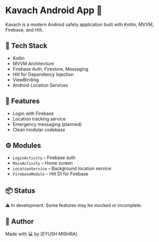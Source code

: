# Kavach Android App 🚨

Kavach is a modern Android safety application built with Kotlin, MVVM, Firebase, and Hilt.

## 🔧 Tech Stack
- Kotlin
- MVVM Architecture
- Firebase Auth, Firestore, Messaging
- Hilt for Dependency Injection
- ViewBinding
- Android Location Services

## 🔐 Features
- Login with Firebase
- Location tracking service
- Emergency messaging (planned)
- Clean modular codebase

## ⚙️ Modules
- `LoginActivity` – Firebase auth
- `MainActivity` – Home screen
- `LocationService` – Background location service
- `FirebaseModule` – Hilt DI for Firebase

## 📦 Status
⚠️ In development. Some features may be mocked or incomplete.

## 🧠 Author
Made with 💻 by [EYUSH MISHRA]

